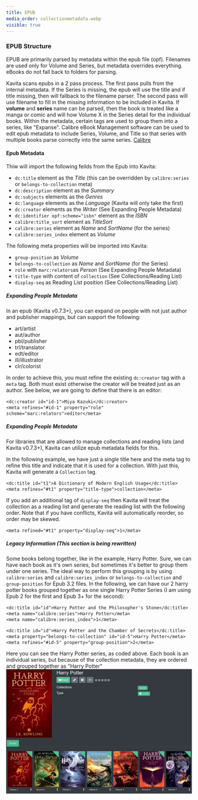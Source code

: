 ```yaml
---
title: EPUB
media_order: collectionmetadata.webp
visible: true
---
```


### EPUB Structure

EPUB are primarily parsed by metadata within the epub file (opf). Filenames are used only for Volume and Series, but metadata overrides everything. eBooks do not fall back to folders for parsing.

Kavita scans epubs in a 2 pass process. The first pass pulls from the internal metadata. If the Series is missing, the epub will use the title and if title missing, then will fallback to the filename parser. The second pass will use filename to fill in the missing information to be included in Kavita. If **volume** and **series** name can be parsed, then the book is treated like a manga or comic and will how Volume X in the Series detail for the individual books. Within the metadata, certain tags are used to group them into a series, like "Expanse".
Calibre eBook Management software can be used to edit epub metadata to include Series, Volume, and Title so that series with multiple books parse correctly into the same series. [Calibre](https://wiki.kavitareader.com/en/guides/misc/calibre)

#### Epub Metadata
Thiw will import the following feilds from the Epub into Kavita:
* `dc:title` element as the _Title_ (this can be overridden by `calibre:series` or `belongs-to-collection` meta)
* `dc:description` element as the _Summary_
* `dc:subjects` elements as the _Genres_
* `dc:language` elements as the _Language_ (Kavita will only take the first)
* `dc:creator` elements as the _Writer_ (See Expanding People Metadata)
* `dc:identifier opf:scheme="isbn"` element as the _ISBN_
* `calibre:title_sort` element as _TitleSort_
* `calibre:series` element as _Name_ and _SortName_ (for the series)
* `calibre:series_index` element as _Volume_

The following meta properties will be imported into Kavita:
* `group-position` as _Volume_
* `belongs-to-collection` as _Name_ and _SortName_ (for the Series)
* `role` with `marc:relators`as _Person_ (See Expanding People Metadata)
* `title-type` with content of `collection` (See Collections/Reading List)
* `display-seq` as Reading List position (See Collections/Reading List)

##### Expanding People Metadata
In an epub (Kavita v0.7.3+), you can expand on people with not just author and publisher mappings, but can support the following:
* art/artist
* aut/author
* pbl/publisher
* trl/translator
* edt/editor
* ill/illustrator
* clr/colorist

In order to achieve this, you must refine the existing `dc:creator` tag with a `meta` tag. Both must exist otherwise the creator will be treated just as an author. See below, we are going to define that there is an editor:
```
<dc:creator id="id-1">Miya Kazuki</dc:creator>
<meta refines="#id-1" property="role" scheme="marc:relators">editor</meta>
```
##### Expanding People Metadata
For libraries that are allowed to manage collections and reading lists (and Kavita v0.7.3+), Kavita can utilize epub metadata fields for this.

In the following example, we have just a single title here and the meta tag to refine this title and indicate that it is used for a collection. With just this, Kavita will generate a `Collection` tag.
```
<dc:title id="t1">A Dictionary of Modern English Usage</dc:title>
<meta refines="#t1" property="title-type">collection</meta>
```

If you add an additional tag of `display-seq` then Kavita will treat the collection as a reading list and generate the reading list with the following order. Note that if you have conflicts, Kavita will automatically reorder, so order may be skewed. 
```
<meta refined="#t1" property="display-seq">1</meta>
```

##### Legacy Information (This section is being rewritten)
Some books belong together, like in the example, Harry Potter. Sure, we can have each book as it's own series, but sometimes it's better to group them under one series. The ideal way to perform this grouping is by using `calibre:series` and `calibre:series_index` or `belongs-to-collection` and `group-position` for Epub 3.2 files. In the following, we can have our 2 harry potter books grouped together as one single Harry Potter Series (I am using Epub 2 for the first and Epub 3+ for the second):

```
<dc:title id="id">Harry Potter and the Philosopher's Stone</dc:title>
<meta name="calibre:series">Harry Potter</meta>
<meta name="calibre:series_index">1</meta>
```

```
<dc:title id="id">Harry Potter and the Chamber of Secrets</dc:title>
<meta property="belongs-to-collection" id="id-5">Harry Potter</meta>
<meta refines="#id-5" property="group-position">2</meta>
```

Here you can see the Harry Potter series, as coded above. Each book is an individual series, but because of the collection metadata, they are ordered and grouped together as "Harry Potter"
![collectionmetadata](collectionmetadata.webp "collectionmetadata")
